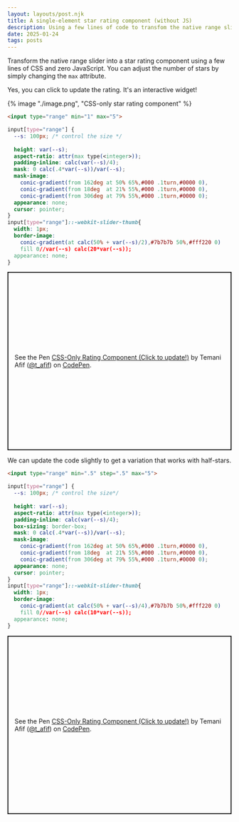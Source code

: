 ```yaml
---
layout: layouts/post.njk
title: A single-element star rating component (without JS)
description: Using a few lines of code to transfom the native range slider into a star rating component
date: 2025-01-24
tags: posts
---
```


Transform the native range slider into a star rating component using a few lines of CSS and zero JavaScript. You can adjust the number of stars by simply changing the `max` attribute. 

Yes, you can click to update the rating. It's an interactive widget!

{% image "./image.png", "CSS-only star rating component" %}

```html
<input type="range" min="1" max="5">
```

```css
input[type="range"] {
  --s: 100px; /* control the size */
  
  height: var(--s);
  aspect-ratio: attr(max type(<integer>));
  padding-inline: calc(var(--s)/4);
  mask: 0 calc(.4*var(--s))/var(--s);
  mask-image:
    conic-gradient(from 162deg at 50% 65%,#000 .1turn,#0000 0),
    conic-gradient(from 18deg  at 21% 55%,#000 .1turn,#0000 0),
    conic-gradient(from 306deg at 79% 55%,#000 .1turn,#0000 0);
  appearance: none;
  cursor: pointer;
}
input[type="range"]::-webkit-slider-thumb{
  width: 1px;
  border-image: 
    conic-gradient(at calc(50% + var(--s)/2),#7b7b7b 50%,#fff220 0)
    fill 0//var(--s) calc(20*var(--s));
  appearance: none;
}
```

<p class="codepen" data-height="400" data-default-tab="result" data-slug-hash="GgKYbee" data-pen-title="CSS-Only  Rating Component (Click to update!)" data-preview="true" data-user="t_afif" style="height: 400px; box-sizing: border-box; display: flex; align-items: center; justify-content: center; border: 2px solid; margin: 1em 0; padding: 1em;">
  <span>See the Pen <a href="https://codepen.io/t_afif/pen/GgKYbee">
  CSS-Only  Rating Component (Click to update!)</a> by Temani Afif (<a href="https://codepen.io/t_afif">@t_afif</a>)
  on <a href="https://codepen.io">CodePen</a>.</span>
</p>

We can update the code slightly to get a variation that works with half-stars.

```html
<input type="range" min=".5" step=".5" max="5">
```

```css
input[type="range"] {
  --s: 100px; /* control the size*/
  
  height: var(--s);
  aspect-ratio: attr(max type(<integer>));
  padding-inline: calc(var(--s)/4);
  box-sizing: border-box;
  mask: 0 calc(.4*var(--s))/var(--s);
  mask-image:
    conic-gradient(from 162deg at 50% 65%,#000 .1turn,#0000 0),
    conic-gradient(from 18deg  at 21% 55%,#000 .1turn,#0000 0),
    conic-gradient(from 306deg at 79% 55%,#000 .1turn,#0000 0);
  appearance: none;
  cursor: pointer;
}
input[type="range"]::-webkit-slider-thumb{
  width: 1px;
  border-image: 
    conic-gradient(at calc(50% + var(--s)/4),#7b7b7b 50%,#fff220 0)
    fill 0//var(--s) calc(10*var(--s));
  appearance: none;
}
```

<p class="codepen" data-height="400" data-default-tab="result" data-slug-hash="WbeLEEQ" data-pen-title="CSS-Only  Rating Component (Click to update!)" data-preview="true" data-user="t_afif" style="height: 400px; box-sizing: border-box; display: flex; align-items: center; justify-content: center; border: 2px solid; margin: 1em 0; padding: 1em;">
  <span>See the Pen <a href="https://codepen.io/t_afif/pen/WbeLEEQ">
  CSS-Only  Rating Component (Click to update!)</a> by Temani Afif (<a href="https://codepen.io/t_afif">@t_afif</a>)
  on <a href="https://codepen.io">CodePen</a>.</span>
</p>
<script async src="https://public.codepenassets.com/embed/index.js"></script>